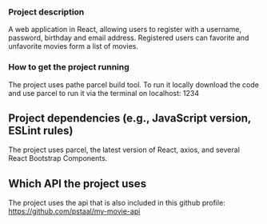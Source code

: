 ### Project description

A web application in React, allowing users to register with a username, password, birthday and email address. Registered users can favorite and unfavorite movies form a list of movies.

### How to get the project running

The project uses pathe parcel build tool. To run it locally download the code and use parcel to run it via the terminal on localhost: 1234

## Project dependencies (e.g., JavaScript version, ESLint rules)

The project uses parcel, the latest version of React, axios, and several React Bootstrap Components.

## Which API the project uses

The project uses the api that is also included in this github profile: https://github.com/pstaal/my-movie-api
